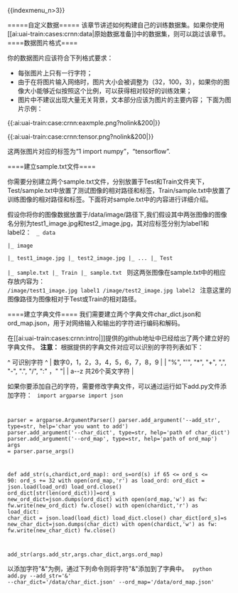 {{indexmenu_n>3}}

=====自定义数据=====
该章节讲述如何构建自己的训练数据集。如果你使用[[ai:uai-train:cases:crnn:data|原始数据准备]]中的数据集，则可以跳过该章节。
====数据图片格式====

你的数据图片应该符合下列格式要求：
  * 每张图片上只有一行字符；
  * 由于在将图片输入网络时，图片大小会被调整为（32，100，3），如果你的图像大小能够近似按照这个比例，可以获得相对较好的训练效果；
  * 图片中不建议出现大量无关背景，文本部分应该为图片的主要内容；
下面为图片示例：

{{:ai:uai-train:case:crnn:eaxmple.png?nolink&200|}}

{{:ai:uai-train:case:crnn:tensor.png?nolink&200|}}

这两张图片对应的标签为“1 import numpy”，“tensorflow”.


====建立sample.txt文件====

你需要分别建立两个sample.txt文件，分别放置于Test和Train文件夹下，Test/sample.txt中放置了测试图像的相对路径和标签，Train/sample.txt中放置了训练图像的相对路径和标签。下面将对sample.txt中的内容进行详细介绍。

假设你将你的图像数据放置于/data/image/路径下,我们假设其中两张图像的图像名分别为test1\_image.jpg和test2\_image.jpg，其对应标签分别为label1和label2：
<code>
\_ data\
   |_ image\
     |_ test1_image.jpg
     |_ test2_image.jpg
     |_ ...
   |_ Test\
     |_ sample.txt
   |_ Train
     |_ sample.txt
</code>
则这两张图像在sample.txt中的相应存放内容为：
<code>
/image/test1_image.jpg  label1
/image/test2_image.jpg  label2
</code>
注意这里的图像路径为图像相对于Test或Train的相对路径。

====建立字典文件====
我们需要建立两个字典文件char\_dict.json和ord\_map.json，用于对网络输入和输出的字符进行编码和解码。

在[[ai:uai-train:cases:crnn:intro|]]提供的github地址中已经给出了两个建立好的字典文件。
**注意：** 根据提供的字典文件对应可以识别的字符列表如下：

^ 可识别字符                                                ^
| 数字0，1，2，3，4，5，6，7，8，9                                |
| "%",  "'",  "*",  "+",  ",",  "-",  ".",  "/",  ":"  ，" "|
| a--z 共26个英文字符                                        |

如果你要添加自己的字符，需要修改字典文件，可以通过运行如下add.py文件添加字符：
<code>
import argparse
import json

parser = argparse.ArgumentParser()
parser.add_argument('--add_str', type=str, help='char you want to add')
parser.add_argument('--char_dict', type=str, help='path of char_dict')
parser.add_argument('--ord_map', type=str, help='path of ord_map')
args = parser.parse_args()

def add_str(s,chardict,ord_map):
    ord_s=ord(s)
    if  65 <= ord_s <= 90:
        ord_s += 32
    with open(ord_map,'r') as load_ord:
         ord_dict = json.load(load_ord)
         load_ord.close()
    ord_dict[str(len(ord_dict))]=ord_s
    new_ord_dict=json.dumps(ord_dict)
    with open(ord_map,'w') as fw:
         fw.write(new_ord_dict)
         fw.close()
    with open(chardict,'r') as load_dict:
         char_dict = json.load(load_dict)
         load_dict.close()
    char_dict[ord_s]=s
    new_char_dict=json.dumps(char_dict)
    with open(chardict,'w') as fw:
         fw.write(new_char_dict)
         fw.close()
		 
add_str(args.add_str,args.char_dict,args.ord_map)
</code>

以添加字符"&"为例，通过下列命令则将字符"&"添加到了字典中。
<code>
python  add.py --add_str='&' --char_dict='/data/char_dict.json'  --ord_map='/data/ord_map.json'
</code>
